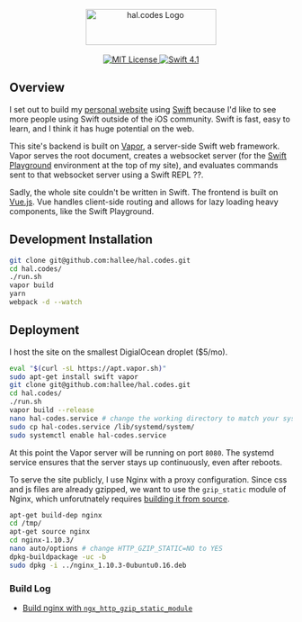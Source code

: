 <p align="center">
	<a href="http://hal.codes">
    <img src="http://hal.nyc/f/hal-codes-logo.svg" width="232" height="64" alt="hal.codes Logo">
	</a>
    <br>
    <br>
    <a href="LICENSE">
        <img src="http://img.shields.io/badge/license-MIT-brightgreen.svg" alt="MIT License">
    </a>
    <a href="https://swift.org">
        <img src="http://img.shields.io/badge/swift-4.1-brightgreen.svg" alt="Swift 4.1">
    </a>
</p>

## Overview

I set out to build my [personal website](https://hal.codes) using [Swift](https://swift.org/about/) because I'd like to see more people using Swift outside of the iOS community. Swift is fast, easy to learn, and I think it has huge potential on the web. 

This site's backend is built on [Vapor](https://vapor.codes), a server-side Swift web framework. Vapor serves the root document, creates a websocket server (for the [Swift Playground]() environment at the top of my site), and evaluates commands sent to that websocket server using a Swift REPL ??.

Sadly, the whole site couldn't be written in Swift. The frontend is built on [Vue.js](https://vuejs.org/v2/guide/). Vue handles client-side routing and allows for lazy loading heavy components, like the Swift Playground.

## Development Installation

```bash
git clone git@github.com:hallee/hal.codes.git
cd hal.codes/
./run.sh
vapor build
yarn
webpack -d --watch
```

## Deployment

I host the site on the smallest DigialOcean droplet ($5/mo).

```bash
eval "$(curl -sL https://apt.vapor.sh)"
sudo apt-get install swift vapor
git clone git@github.com:hallee/hal.codes.git
cd hal.codes/
./run.sh
vapor build --release
nano hal-codes.service # change the working directory to match your system
sudo cp hal-codes.service /lib/systemd/system/
sudo systemctl enable hal-codes.service
```

At this point the Vapor server will be running on port `8080`. The systemd service ensures that the server stays up continuously, even after reboots.

To serve the site publicly, I use Nginx with a proxy configuration.
Since css and js files are already gzipped, we want to use the `gzip_static` module of Nginx, which unforutnately requires [building it from source](https://www.garron.me/en/go2linux/nginx-gzip_static-ubuntu.html).

```bash
apt-get build-dep nginx
cd /tmp/
apt-get source nginx
cd nginx-1.10.3/
nano auto/options # change HTTP_GZIP_STATIC=NO to YES
dpkg-buildpackage -uc -b
sudo dpkg -i ../nginx_1.10.3-0ubuntu0.16.deb
```

### Build Log

* [Build nginx with `ngx_http_gzip_static_module`](https://www.garron.me/en/go2linux/nginx-gzip_static-ubuntu.html)
